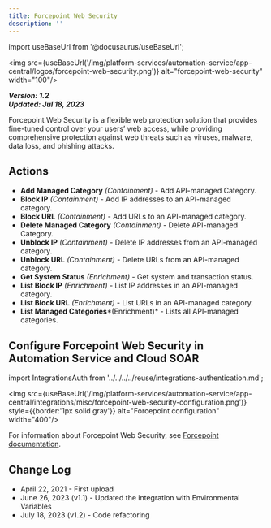 ```yaml
---
title: Forcepoint Web Security
description: ''
---
```

import useBaseUrl from '@docusaurus/useBaseUrl';

<img src={useBaseUrl('/img/platform-services/automation-service/app-central/logos/forcepoint-web-security.png')} alt="forcepoint-web-security" width="100"/>

***Version: 1.2  
Updated: Jul 18, 2023***

Forcepoint Web Security is a flexible web protection solution that provides fine-tuned control over your users’ web access, while providing comprehensive protection against web threats such as viruses, malware, data loss, and phishing attacks. 

## Actions

* **Add Managed Category** *(Containment)* - Add API-managed Category.
* **Block IP** *(Containment)* - Add IP addresses to an API-managed category.
* **Block URL** *(Containment)* - Add URLs to an API-managed category.
* **Delete Managed Category** *(Containment)* - Delete API-managed Category.
* **Unblock IP** *(Containment)* - Delete IP addresses from an API-managed category.
* **Unblock URL** *(Containment)* - Delete URLs from an API-managed category.
* **Get System Status** *(Enrichment)* - Get system and transaction status.
* **List Block IP** *(Enrichment)* - List IP addresses in an API-managed category.
* **List Block URL** *(Enrichment)* - List URLs in an API-managed category.
* **List Managed Categories***(Enrichment)* - Lists all API-managed categories.

## Configure Forcepoint Web Security in Automation Service and Cloud SOAR

import IntegrationsAuth from '../../../../reuse/integrations-authentication.md';

<IntegrationsAuth/>

<img src={useBaseUrl('/img/platform-services/automation-service/app-central/integrations/misc/forcepoint-web-security-configuration.png')} style={{border:'1px solid gray'}} alt="Forcepoint configuration" width="400"/>

For information about Forcepoint Web Security, see [Forcepoint documentation](https://support.forcepoint.com/s/article/Web-Security-Documentation).

## Change Log

* April 22, 2021 - First upload
* June 26, 2023 (v1.1) - Updated the integration with Environmental Variables
* July 18, 2023 (v1.2) - Code refactoring
